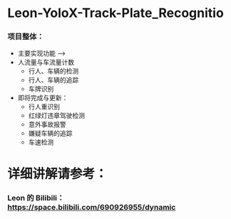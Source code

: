 # Leon-YoloX-Track-Plate_Recognitio

### 项目整体：

- 主要实现功能 --> 
- 人流量与车流量计数
  - 行人、车辆的检测
  - 行人、车辆的追踪
  - 车牌识别
- 即将完成与更新：
  - 行人重识别
  - 红绿灯违章驾驶检测
  - 意外事故报警
  - 嫌疑车辆的追踪
  - 车速检测

# 详细讲解请参考：

### Leon 的 Bilibili：https://space.bilibili.com/690926955/dynamic